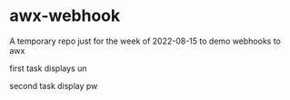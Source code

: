 # awx-webhook
A temporary repo just for the week of 2022-08-15 to demo webhooks to awx 

first task displays un

second task display pw
